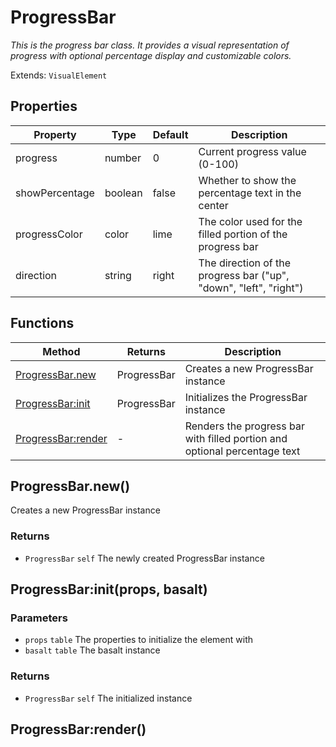 # ProgressBar
_This is the progress bar class. It provides a visual representation of progress_
_with optional percentage display and customizable colors._

Extends: `VisualElement`

## Properties

|Property|Type|Default|Description|
|---|---|---|---|
|progress|number|0|Current progress value (0-100)|
|showPercentage|boolean|false|Whether to show the percentage text in the center|
|progressColor|color|lime|The color used for the filled portion of the progress bar|
|direction|string|right|The direction of the progress bar ("up", "down", "left", "right")|

## Functions

|Method|Returns|Description|
|---|---|---|
|[ProgressBar.new](#progressbar-new)|ProgressBar|Creates a new ProgressBar instance|
|[ProgressBar:init](#progressbar-init-props-basalt)|ProgressBar|Initializes the ProgressBar instance|
|[ProgressBar:render](#progressbar-render)|-|Renders the progress bar with filled portion and optional percentage text|

## ProgressBar.new()

Creates a new ProgressBar instance

### Returns
* `ProgressBar` `self` The newly created ProgressBar instance

## ProgressBar:init(props, basalt)
### Parameters
* `props` `table` The properties to initialize the element with
* `basalt` `table` The basalt instance

### Returns
* `ProgressBar` `self` The initialized instance

## ProgressBar:render()